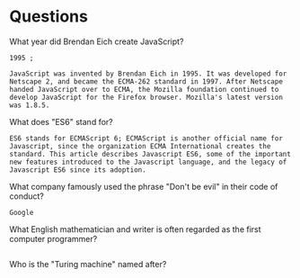 # Questions

What year did Brendan Eich create JavaScript?

```
1995 ;

JavaScript was invented by Brendan Eich in 1995. It was developed for Netscape 2, and became the ECMA-262 standard in 1997. After Netscape handed JavaScript over to ECMA, the Mozilla foundation continued to develop JavaScript for the Firefox browser. Mozilla's latest version was 1.8.5.

```

What does "ES6" stand for?

```
ES6 stands for ECMAScript 6; ECMAScript is another official name for Javascript, since the organization ECMA International creates the standard. This article describes Javascript ES6, some of the important new features introduced to the Javascript language, and the legacy of Javascript ES6 since its adoption.

```

What company famously used the phrase "Don't be evil" in their code of conduct?

```
Google

```

What English mathematician and writer is often regarded as the first computer programmer?

```

```

Who is the "Turing machine" named after?

```

```
